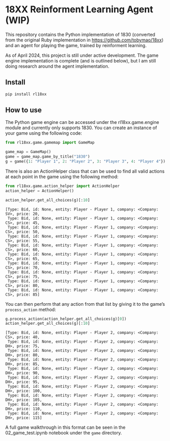 # 18XX Reinforment Learning Agent (WIP)


<!-- WARNING: THIS FILE WAS AUTOGENERATED! DO NOT EDIT! -->

This repository contains the Python implementation of 1830 (converted
from the original Ruby implementation in
https://github.com/tobymao/18xx) and an agent for playing the game,
trained by reinforment learning.

As of April 2024, this project is still under active development. The
game engine implementation is complete (and is outlined below), but I am
still doing research around the agent implementation.

## Install

``` sh
pip install rl18xx
```

## How to use

The Python game engine can be accessed under the rl18xx.game.engine
module and currently only supports 1830. You can create an instance of
your game using the following code:

``` python
from rl18xx.game.gamemap import GameMap

game_map = GameMap()
game = game_map.game_by_title("1830")
g = game({1: "Player 1", 2: "Player 2", 3: "Player 3", 4: "Player 4"})
```

There is also an ActionHelper class that can be used to find all valid
actions at each point in the game using the following method:

``` python
from rl18xx.game.action_helper import ActionHelper
action_helper = ActionHelper()

action_helper.get_all_choices(g)[:10]
```

    [Type: Bid, id: None, entity: Player - Player 1, company: <Company: SV>, price: 20,
     Type: Bid, id: None, entity: Player - Player 1, company: <Company: CS>, price: 45,
     Type: Bid, id: None, entity: Player - Player 1, company: <Company: CS>, price: 50,
     Type: Bid, id: None, entity: Player - Player 1, company: <Company: CS>, price: 55,
     Type: Bid, id: None, entity: Player - Player 1, company: <Company: CS>, price: 60,
     Type: Bid, id: None, entity: Player - Player 1, company: <Company: CS>, price: 65,
     Type: Bid, id: None, entity: Player - Player 1, company: <Company: CS>, price: 70,
     Type: Bid, id: None, entity: Player - Player 1, company: <Company: CS>, price: 75,
     Type: Bid, id: None, entity: Player - Player 1, company: <Company: CS>, price: 80,
     Type: Bid, id: None, entity: Player - Player 1, company: <Company: CS>, price: 85]

You can then perform that any action from that list by giving it to the
game’s `process_action` method:

``` python
g.process_action(action_helper.get_all_choices(g)[0])
action_helper.get_all_choices(g)[:10]
```

    [Type: Bid, id: None, entity: Player - Player 2, company: <Company: CS>, price: 40,
     Type: Bid, id: None, entity: Player - Player 2, company: <Company: DH>, price: 75,
     Type: Bid, id: None, entity: Player - Player 2, company: <Company: DH>, price: 80,
     Type: Bid, id: None, entity: Player - Player 2, company: <Company: DH>, price: 85,
     Type: Bid, id: None, entity: Player - Player 2, company: <Company: DH>, price: 90,
     Type: Bid, id: None, entity: Player - Player 2, company: <Company: DH>, price: 95,
     Type: Bid, id: None, entity: Player - Player 2, company: <Company: DH>, price: 100,
     Type: Bid, id: None, entity: Player - Player 2, company: <Company: DH>, price: 105,
     Type: Bid, id: None, entity: Player - Player 2, company: <Company: DH>, price: 110,
     Type: Bid, id: None, entity: Player - Player 2, company: <Company: DH>, price: 115]

A full game walkthrough in this format can be seen in the
02_game_test.ipynb notebook under the `game` directory.

